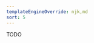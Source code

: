 ```yaml
---
templateEngineOverride: njk,md
sort: 5
---
```

<!-- 
AUTHOR HIT: Features of ResourcesPlugin
-->
TODO